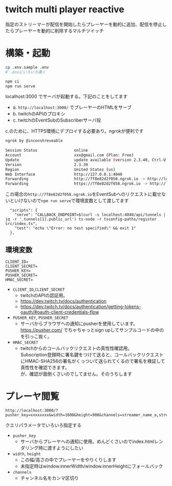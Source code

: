 # twitch multi player reactive

指定のストリーマーが配信を開始したらプレーヤーを動的に追加、配信を停止したらプレーヤーを動的に削除するマルチツイッチ

# 構築・起動

```sh
cp .env.sample .env
# .envにいろいろ書く 

npm ci
npm run serve
```

localhost:3000 でサーバが起動する。下記のことをしてます

- a. `http://localhost:3000/` でプレーヤーのHTMLをサーブ
- b. twitchのAPIのプロキシ
- c. twitchのEventSubのSubscriberサーバ役

c.のために、HTTPS環境にデプロイする必要あり。ngrokが便利です

```sh
ngrok by @inconshreveable                                                                               (Ctrl+C to quit)
                                                                                                                        
Session Status                online                                                                                    
Account                       xxx@gmail.com (Plan: Free)                                                          
Update                        update available (version 2.3.40, Ctrl-U to update)                                       
Version                       2.3.39                                                                                    
Region                        United States (us)                                                                        
Web Interface                 http://127.0.0.1:4040                                                                     
Forwarding                    http://7f8e82d2f058.ngrok.io -> http://localhost:3000                                     
Forwarding                    https://7f8e82d2f058.ngrok.io -> http://localhost:3000
```

この場合の`http://7f8e82d2f058.ngrok.io`をEventSubへのリクエストに載せないといけないので`npm run serve`で環境変数として渡してます

```
  "scripts": {
    "serve": "CALLBACK_ENDPOINT=$(curl -s localhost:4040/api/tunnels | jq -r '.tunnels[1].public_url') ts-node -r tsconfig-paths/register src/index.ts",
    "test": "echo \"Error: no test specified\" && exit 1"
  },
```

## 環境変数

```
CLIENT_ID=
CLIENT_SECRET=
PUSHER_KEY=
PUSHER_SECRET=
HMAC_SECRET=
```

- `CLIENT_ID`,`CLIENT_SECRET`
  - twitchのAPIの認証用。
  - https://dev.twitch.tv/docs/authentication
  - https://dev.twitch.tv/docs/authentication/getting-tokens-oauth/#oauth-client-credentials-flow
- `PUSHER_KEY`, `PUSHER_SECRET`
  - サーバからブラウザへの通知にpusherを使用しています。
    https://pusher.com/ でちゃちゃっとsign upしてサンプルコードの中のを引っこ抜く。
- `HMAC_SECRET`
  - twitchからのコールバックリクエストの真性性確認用。  
    Subscription登録時に署名鍵をつけて送ると、コールバックリクエストにHMAC-SHA256の署名がくっついて送られてくるので署名を検証して真性性を確認できます。    
    が、確認が面倒くさいのでしてません。そのうちします


# プレーヤ閲覧

```
http://localhost:3000/?pusher_key=xxxxxxxx&width=1600&height=900&channels=streamer_name_a,streamer_name_b,...
```

クエリパラメータでいろいろ指定する


- `pusher_key`
  - サーバからプレーヤへの通知に使用。めんどくさいのでindex.htmlレンダリング時に渡すようにしたい
- `width`, `height`
  - この幅/高さの中でプレーヤーをやりくりします
  - 未指定時はwindow.innerWidth/window.innerHeightにフォールバック
- `channels`
  - チャンネル名をカンマ区切り
